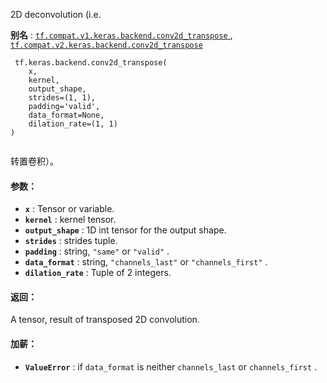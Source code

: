 2D deconvolution (i.e.

**别名** : [ `tf.compat.v1.keras.backend.conv2d_transpose` ](/api_docs/python/tf/keras/backend/conv2d_transpose), [ `tf.compat.v2.keras.backend.conv2d_transpose` ](/api_docs/python/tf/keras/backend/conv2d_transpose)

```
 tf.keras.backend.conv2d_transpose(
    x,
    kernel,
    output_shape,
    strides=(1, 1),
    padding='valid',
    data_format=None,
    dilation_rate=(1, 1)
)
 
```

转置卷积）。

#### 参数：
- **`x`** : Tensor or variable.
- **`kernel`** : kernel tensor.
- **`output_shape`** : 1D int tensor for the output shape.
- **`strides`** : strides tuple.
- **`padding`** : string,  `"same"`  or  `"valid"` .
- **`data_format`** : string,  `"channels_last"`  or  `"channels_first"` .
- **`dilation_rate`** : Tuple of 2 integers.


#### 返回：
A tensor, result of transposed 2D convolution.

#### 加薪：
- **`ValueError`** : if  `data_format`  is neither  `channels_last`  or `channels_first` .
